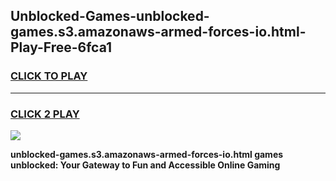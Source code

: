 
## Unblocked-Games-unblocked-games.s3.amazonaws-armed-forces-io.html-Play-Free-6fca1
<h3>
<a href="https://premium76.site?title=unblocked-games.s3.amazonaws-armed-forces-io.html&ref=10A">CLICK TO PLAY</a></h3>
<hr>

<h3>
<a href="https://premium76.site?title=unblocked-games.s3.amazonaws-armed-forces-io.html&ref=10A">CLICK 2 PLAY</a>
  
</h3>

<a href="https://premium76.site?title=unblocked-games.s3.amazonaws-armed-forces-io.html&ref=10A"><img src="https://clearcache.store/games.png"></a>


**unblocked-games.s3.amazonaws-armed-forces-io.html games unblocked: Your Gateway to Fun and Accessible Online Gaming**
